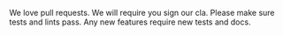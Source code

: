 We love pull requests. We will require you sign our cla. Please make sure tests and lints pass. Any new features require new tests and docs.
